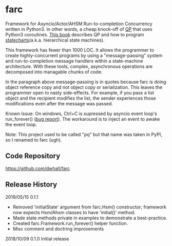 # farc

Framework for Asyncio/Actor/AHSM Run-to-completion Concurrency
written in Python3.  In other words, a cheap knock-off of
[QP](www.state-machine.com) that uses Python3 coroutines.
[This book](https://newcontinuum.dl.sourceforge.net/project/qpc/doc/PSiCC2.pdf)
describes QP and how to program [statecharts](https://statecharts.github.io)(a.k.a. hierarchical state machines).

This framework has fewer than 1000 LOC.  It allows the programmer to create
highly-concurrent programs by using a "message-passing" system and
run-to-completion message handlers within a state-machine architecture.
With these tools, complex, asynchronous operations are decomposed
into managable chunks of code.

In the paragraph above message-passing is in quotes because farc is doing
object reference copy and not object copy or serialization.
This leaves the programmer open to nasty side-effects.
For example, if you pass a list object and the recipient modifies the list,
the sender experiences those modifications even after the message was passed.

Known Issue: On windows, Ctrl+C is supressed by asyncio event loop's
run_forever() ([bug report](https://bugs.python.org/issue23057)).
The workaround is to inject an event to awake the event loop.

Note:  This project used to be called "pq" but that name was taken in PyPI,
so I renamed to farc (ugh).


## Code Repository

https://github.com/dwhall/farc


## Release History

2019/05/15  0.1.1
- Removed 'initialState' argument from farc.Hsm() constructor;
  framework now expects Hsm/Ahsm classes to have 'initial()' method.
- Made state methods private in examples to demonstrate a best-practice.
- Created farc.Framework.run_forever() helper function.
- Misc comment and doctring improvements

2018/10/09  0.1.0   Initial release
